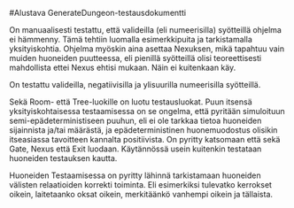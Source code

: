 #Alustava GenerateDungeon-testausdokumentti

On manuaalisesti testattu, että valideilla (eli numeerisilla) syötteillä ohjelma ei hämmenny. Tämä tehtiin luomalla esimerkkipuita ja tarkistamalla yksityiskohtia. Ohjelma myöskin aina asettaa Nexuksen, mikä tapahtuu vain muiden huoneiden puutteessa, eli pienillä syötteillä olisi teoreettisesti mahdollista ettei Nexus ehtisi mukaan. Näin ei kuitenkaan käy.

On testattu valideilla, negatiivisilla ja ylisuurilla numeerisilla syötteillä.

Sekä Room- että Tree-luokille on luotu testausluokat. Puun itsensä yksityiskohtaisessa testaamisessa on se ongelma, että pyritään simuloituun semi-epädeterministiseen puuhun, eli ei ole tarkkaa tietoa huoneiden sijainnista ja/tai määrästä, ja epädeterministinen huonemuodostus olisikin itseasiassa tavoitteen kannalta positiivista. On pyritty katsomaan että sekä Gate, Nexus että Exit luodaan. Käytännössä usein kuitenkin testataan huoneiden testauksen kautta.

Huoneiden Testaamisessa on pyritty lähinnä tarkistamaan huoneiden välisten relaatioiden korrekti toiminta. Eli esimerkiksi tulevatko kerrokset oikein, laitetaanko oksat oikein, merkitäänkö vanhempi oikein ja tällaista.
